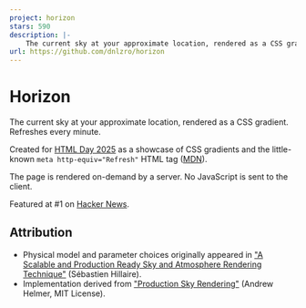 ```yaml
---
project: horizon
stars: 590
description: |-
    The current sky at your approximate location, rendered as a CSS gradient
url: https://github.com/dnlzro/horizon
---
```


# Horizon

The current sky at your approximate location, rendered as a CSS gradient. Refreshes every minute.

Created for [HTML Day 2025](https://html.energy/html-day/2025/index.html) as a showcase of CSS gradients and the little-known `meta http-equiv="Refresh"` HTML tag ([MDN](https://developer.mozilla.org/en-US/docs/Web/HTML/Reference/Elements/meta/http-equiv)).

The page is rendered on-demand by a server. No JavaScript is sent to the client.

Featured at #1 on [Hacker News](https://news.ycombinator.com/item?id=44846281).

## Attribution

- Physical model and parameter choices originally appeared in ["A Scalable and Production Ready Sky and Atmosphere Rendering Technique"](https://onlinelibrary.wiley.com/doi/10.1111/cgf.14050) (Sébastien Hillaire).
- Implementation derived from ["Production Sky Rendering"](https://www.shadertoy.com/view/slSXRW) (Andrew Helmer, MIT License).

